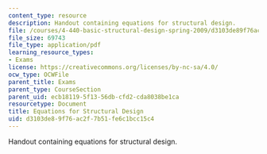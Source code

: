 ```yaml
---
content_type: resource
description: Handout containing equations for structural design.
file: /courses/4-440-basic-structural-design-spring-2009/d3103de89f76ac2f7b51fe6c1bcc15c4_MIT4_440s09_exam02_equations.pdf
file_size: 69743
file_type: application/pdf
learning_resource_types:
- Exams
license: https://creativecommons.org/licenses/by-nc-sa/4.0/
ocw_type: OCWFile
parent_title: Exams
parent_type: CourseSection
parent_uid: ecb18119-5f13-56db-cfd2-cda8038be1ca
resourcetype: Document
title: Equations for Structural Design
uid: d3103de8-9f76-ac2f-7b51-fe6c1bcc15c4
---
```

Handout containing equations for structural design.